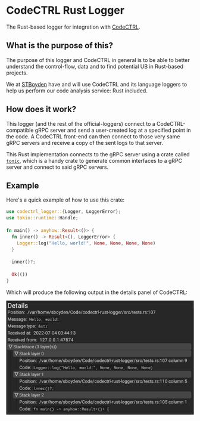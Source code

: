 # CodeCTRL Rust Logger

The Rust-based logger for integration with
[CodeCTRL](https://github.com/STBoyden/codectrl).

## What is the purpose of this?

The purpose of this logger and CodeCTRL in general is to be able to better
understand the control-flow, data and to find potential UB in Rust-based
projects.

We at [STBoyden](https://STBoyden.com) have and will use CodeCTRL and its
language loggers to help us perform our code analysis service: Rust included.

## How does it work?

This logger (and the rest of the official-loggers) connect to a
CodeCTRL-compatible gRPC server and send a user-created log at a specified
point in the code. A CodeCTRL front-end can then connect to those very same
gRPC servers and receive a copy of the sent logs to that server.

This Rust implementation connects to the gRPC server using a crate called
[`tonic`](https://crates.io/tonic), which is a handy crate to generate common
interfaces to a gRPC server and connect to said gRPC servers.

## Example

Here's a quick example of how to use this crate:

```rust
use codectrl_logger::{Logger, LoggerError};
use tokio::runtime::Handle;

fn main() -> anyhow::Result<()> {
  fn inner() -> Result<(), LoggerError> {
    Logger::log("Hello, world!", None, None, None, None)
  }

  inner()?;

  Ok(())
}
```

Which will produce the following output in the details panel of CodeCTRL:

![example.png](./docs/images/example.png)
